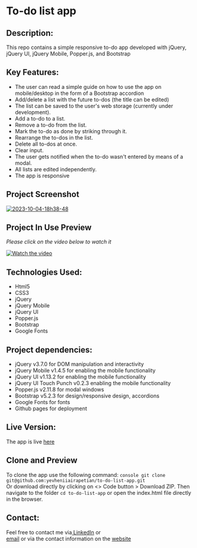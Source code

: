 # To-do list app

## Description:
This repo contains a simple responsive to-do app developed with jQuery, jQuery UI, jQuery Mobile, Popper.js, and Bootstrap

## Key Features:
- The user can read a simple guide on how to use the app on mobile/desktop in the form of a Bootstrap accordion
- Add/delete a list with the future to-dos (the title can be edited)
- The list can be saved to the user's web storage (currently under development).
- Add a to-do to a list.
- Remove a to-do from the list.
- Mark the to-do as done by striking through it.
- Rearrange the to-dos in the list.
- Delete all to-dos at once.
- Clear input.
- The user gets notified when the to-do wasn't entered by means of a modal.
- All lists are edited independently.
- The app is responsive

## Project Screenshot
<a href="https://ibb.co/RpRdXd2"><img src="https://i.ibb.co/gMkh0hy/2023-10-04-18h38-48.png" alt="2023-10-04-18h38-48" border="0"></a>   
## Project In Use Preview
_Please click on the video below to watch it_   

[![Watch the video](https://i.ibb.co/gMkh0hy/2023-10-04-18h38-48.png)](https://streamable.com/yw6mtw)
  
## Technologies Used:
- Html5
- CSS3
- jQuery
- jQuery Mobile
- jQuery UI
- Popper.js
- Bootstrap
- Google Fonts

## Project dependencies:
- jQuery v3.7.0 for DOM manipulation and interactivity
- jQuery Mobile v1.4.5 for enabling the mobile functionality
- jQuery UI v1.13.2 for enabling the mobile functionality
- jQuery UI Touch Punch v0.2.3 enabling the mobile functionality
- Popper.js v2.11.8 for modal windows
- Bootstrap v5.2.3 for design/responsive design, accordions
- Google Fonts for fonts
- Github pages for deployment

## Live Version:
The app is live [here](https://yevheniiairapetian.github.io/to-do-list-app/)

## Clone and Preview
To clone the app use the following command:
```console git clone git@github.com:yevheniiairapetian/to-do-list-app.git```  
Or download directly by clicking on <> Code button > Download ZIP. Then navigate to the folder ```cd to-do-list-app``` or open the index.html file directly in the browser.

## Contact:
Feel free to contact me via[ LinkedIn](https://www.linkedin.com/in/yevhenii-airapetian/) or  
[email](mailto:contact@yevheniiairapetian.com) or 
via the contact information on the [website](https://yevheniiairapetian.github.io/portfolio-website/contact.html) 


